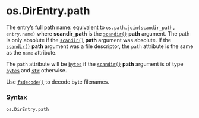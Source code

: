 # os.DirEntry.path

The entry’s full path name: equivalent to `os.path.join(scandir_path, entry.name)` where **scandir_path** is the [`scandir()`](/modules/os/scandir.md) **path** argument. The path is only absolute if the [`scandir()`](/modules/os/scandir.md) **path** argument was absolute. If the [`scandir()`](/modules/os/scandir.md) **path** argument was a file descriptor, the `path` attribute is the same as the `name` attribute.

The `path` attribute will be [`bytes`](/built-in-types/bytes/) if the [`scandir()`](/modules/os/scandir.md) **path** argument is of type [`bytes`](/built-in-types/bytes/) and [`str`](/built-in-types/str/) otherwise.

Use [`fsdecode()`](/modules/os/fsdecode.md) to decode byte filenames.

### Syntax

```python
os.DirEntry.path
```